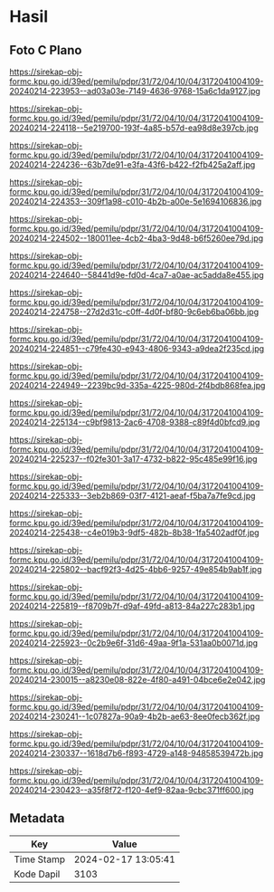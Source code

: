 # Hasil

## Foto C Plano

https://sirekap-obj-formc.kpu.go.id/39ed/pemilu/pdpr/31/72/04/10/04/3172041004109-20240214-223953--ad03a03e-7149-4636-9768-15a6c1da9127.jpg

https://sirekap-obj-formc.kpu.go.id/39ed/pemilu/pdpr/31/72/04/10/04/3172041004109-20240214-224118--5e219700-193f-4a85-b57d-ea98d8e397cb.jpg

https://sirekap-obj-formc.kpu.go.id/39ed/pemilu/pdpr/31/72/04/10/04/3172041004109-20240214-224236--63b7de91-e3fa-43f6-b422-f2fb425a2aff.jpg

https://sirekap-obj-formc.kpu.go.id/39ed/pemilu/pdpr/31/72/04/10/04/3172041004109-20240214-224353--309f1a98-c010-4b2b-a00e-5e1694106836.jpg

https://sirekap-obj-formc.kpu.go.id/39ed/pemilu/pdpr/31/72/04/10/04/3172041004109-20240214-224502--180011ee-4cb2-4ba3-9d48-b6f5260ee79d.jpg

https://sirekap-obj-formc.kpu.go.id/39ed/pemilu/pdpr/31/72/04/10/04/3172041004109-20240214-224640--58441d9e-fd0d-4ca7-a0ae-ac5adda8e455.jpg

https://sirekap-obj-formc.kpu.go.id/39ed/pemilu/pdpr/31/72/04/10/04/3172041004109-20240214-224758--27d2d31c-c0ff-4d0f-bf80-9c6eb6ba06bb.jpg

https://sirekap-obj-formc.kpu.go.id/39ed/pemilu/pdpr/31/72/04/10/04/3172041004109-20240214-224851--c79fe430-e943-4806-9343-a9dea2f235cd.jpg

https://sirekap-obj-formc.kpu.go.id/39ed/pemilu/pdpr/31/72/04/10/04/3172041004109-20240214-224949--2239bc9d-335a-4225-980d-2f4bdb868fea.jpg

https://sirekap-obj-formc.kpu.go.id/39ed/pemilu/pdpr/31/72/04/10/04/3172041004109-20240214-225134--c9bf9813-2ac6-4708-9388-c89f4d0bfcd9.jpg

https://sirekap-obj-formc.kpu.go.id/39ed/pemilu/pdpr/31/72/04/10/04/3172041004109-20240214-225237--f02fe301-3a17-4732-b822-95c485e99f16.jpg

https://sirekap-obj-formc.kpu.go.id/39ed/pemilu/pdpr/31/72/04/10/04/3172041004109-20240214-225333--3eb2b869-03f7-4121-aeaf-f5ba7a7fe9cd.jpg

https://sirekap-obj-formc.kpu.go.id/39ed/pemilu/pdpr/31/72/04/10/04/3172041004109-20240214-225438--c4e019b3-9df5-482b-8b38-1fa5402adf0f.jpg

https://sirekap-obj-formc.kpu.go.id/39ed/pemilu/pdpr/31/72/04/10/04/3172041004109-20240214-225802--bacf92f3-4d25-4bb6-9257-49e854b9ab1f.jpg

https://sirekap-obj-formc.kpu.go.id/39ed/pemilu/pdpr/31/72/04/10/04/3172041004109-20240214-225819--f8709b7f-d9af-49fd-a813-84a227c283b1.jpg

https://sirekap-obj-formc.kpu.go.id/39ed/pemilu/pdpr/31/72/04/10/04/3172041004109-20240214-225923--0c2b9e6f-31d6-49aa-9f1a-531aa0b0071d.jpg

https://sirekap-obj-formc.kpu.go.id/39ed/pemilu/pdpr/31/72/04/10/04/3172041004109-20240214-230015--a8230e08-822e-4f80-a491-04bce6e2e042.jpg

https://sirekap-obj-formc.kpu.go.id/39ed/pemilu/pdpr/31/72/04/10/04/3172041004109-20240214-230241--1c07827a-90a9-4b2b-ae63-8ee0fecb362f.jpg

https://sirekap-obj-formc.kpu.go.id/39ed/pemilu/pdpr/31/72/04/10/04/3172041004109-20240214-230337--1618d7b6-f893-4729-a148-94858539472b.jpg

https://sirekap-obj-formc.kpu.go.id/39ed/pemilu/pdpr/31/72/04/10/04/3172041004109-20240214-230423--a35f8f72-f120-4ef9-82aa-9cbc371ff600.jpg


## Metadata

| Key        | Value               |
| ---------- | ------------------- |
| Time Stamp | 2024-02-17 13:05:41 |
| Kode Dapil | 3103                |



